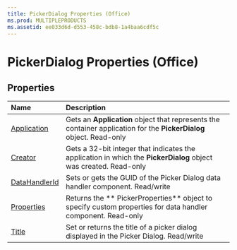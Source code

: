 ```yaml
---
title: PickerDialog Properties (Office)
ms.prod: MULTIPLEPRODUCTS
ms.assetid: ee033d6d-d553-458c-bdb8-1a4baa6cdf5c
---
```



# PickerDialog Properties (Office)

## Properties



|**Name**|**Description**|
|:-----|:-----|
|[Application](pickerdialog-application-property-office.md)|Gets an  **Application** object that represents the container application for the **PickerDialog** object. Read-only|
|[Creator](pickerdialog-creator-property-office.md)|Gets a 32-bit integer that indicates the application in which the  **PickerDialog** object was created. Read-only|
|[DataHandlerId](pickerdialog-datahandlerid-property-office.md)|Sets or gets the GUID of the Picker Dialog data handler component. Read/write|
|[Properties](pickerdialog-properties-property-office.md)|Returns the ** PickerProperties** object to specify custom properties for data handler component. Read-only|
|[Title](pickerdialog-title-property-office.md)|Set or returns the title of a picker dialog displayed in the Picker Dialog. Read/write|

